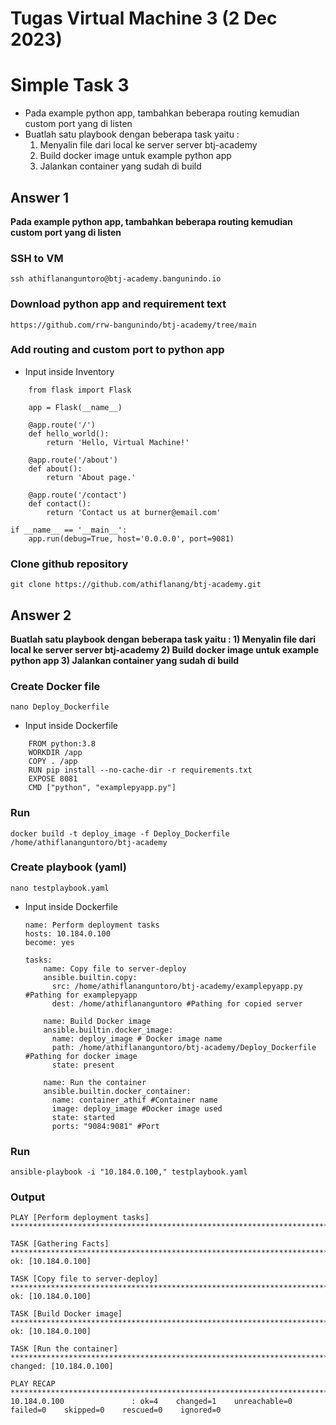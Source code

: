 ﻿# Tugas Virtual Machine 3 (2 Dec 2023)

# Simple Task 3
- Pada example python app, tambahkan beberapa routing kemudian custom port yang di listen
- Buatlah satu playbook dengan beberapa task yaitu :
  1) Menyalin file dari local ke server server btj-academy
  2) Build docker image untuk example python app
  3) Jalankan container yang sudah di build

## Answer 1

**Pada example python app, tambahkan beberapa routing kemudian custom port yang di listen**

### SSH to VM

    ssh athiflananguntoro@btj-academy.bangunindo.io

### Download python app and requirement text

    https://github.com/rrw-bangunindo/btj-academy/tree/main

### Add routing and custom port to python app
- Input inside Inventory
```
    from flask import Flask
    
    app = Flask(__name__)
    
    @app.route('/')
    def hello_world():
        return 'Hello, Virtual Machine!'
    
    @app.route('/about')
    def about():
        return 'About page.'
    
    @app.route('/contact')
    def contact():
        return 'Contact us at burner@email.com'

if __name__ == '__main__':
    app.run(debug=True, host='0.0.0.0', port=9081)
```
### Clone github repository
    git clone https://github.com/athiflanang/btj-academy.git

## Answer 2

**Buatlah satu playbook dengan beberapa task yaitu : 
	1) Menyalin file dari local ke server server btj-academy
  2) Build docker image untuk example python app
  3) Jalankan container yang sudah di build**

### Create Docker file

    nano Deploy_Dockerfile
    
- Input inside Dockerfile
```
    FROM python:3.8
    WORKDIR /app
    COPY . /app
    RUN pip install --no-cache-dir -r requirements.txt
    EXPOSE 8081
    CMD ["python", "examplepyapp.py"]
```

### Run

    docker build -t deploy_image -f Deploy_Dockerfile /home/athiflananguntoro/btj-academy
    
### Create playbook (yaml)

    nano testplaybook.yaml

- Input inside Dockerfile

      name: Perform deployment tasks
      hosts: 10.184.0.100
      become: yes
    
      tasks:
          name: Copy file to server-deploy
          ansible.builtin.copy:
            src: /home/athiflananguntoro/btj-academy/examplepyapp.py #Pathing for examplepyapp
            dest: /home/athiflananguntoro #Pathing for copied server
    
          name: Build Docker image
          ansible.builtin.docker_image:
            name: deploy_image # Docker image name
            path: /home/athiflananguntoro/btj-academy/Deploy_Dockerfile #Pathing for docker image
            state: present
    
          name: Run the container
          ansible.builtin.docker_container:
            name: container_athif #Container name
            image: deploy_image #Docker image used
            state: started
            ports: "9084:9081" #Port

### Run

    ansible-playbook -i "10.184.0.100," testplaybook.yaml

### Output

    PLAY [Perform deployment tasks] *****************************************************************************************************
    
    TASK [Gathering Facts] **************************************************************************************************************
    ok: [10.184.0.100]
    
    TASK [Copy file to server-deploy] ***************************************************************************************************
    ok: [10.184.0.100]
    
    TASK [Build Docker image] ***********************************************************************************************************
    ok: [10.184.0.100]
    
    TASK [Run the container] ************************************************************************************************************
    changed: [10.184.0.100]
    
    PLAY RECAP **************************************************************************************************************************
    10.184.0.100               : ok=4    changed=1    unreachable=0    failed=0    skipped=0    rescued=0    ignored=0

